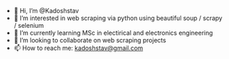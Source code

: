 - 👋 Hi, I’m @Kadoshstav
- 👀 I’m interested in web scraping via python using beautiful soup / scrapy / selenium
- 🌱 I’m currently learning MSc in electirical and electronics engineering
- 💞️ I’m looking to collaborate on web scraping projects
- 📫 How to reach me: kadoshstav@gmail.com

<!---
Kadoshstav/Kadoshstav is a ✨ special ✨ repository because its `README.md` (this file) appears on your GitHub profile.
You can click the Preview link to take a look at your changes.
--->
